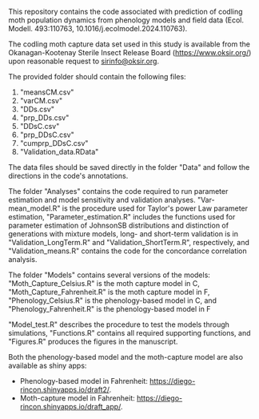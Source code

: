 This repository contains the code associated with prediction of codling moth population dynamics from phenology models and field data (Ecol. Modell. 493:110763, 10.1016/j.ecolmodel.2024.110763).

The codling moth capture data set used in this study is available from the Okanagan-Kootenay Sterile Insect Release Board (https://www.oksir.org/) upon reasonable request to sirinfo@oksir.org.

The provided folder should contain the following files:

1. "meansCM.csv"
2. "varCM.csv"
3. "DDs.csv"
4. "prp_DDs.csv"
5. "DDsC.csv"
6. "prp_DDsC.csv"
7. "cumprp_DDsC.csv"
8. "Validation_data.RData"

The data files should be saved directly in the folder "Data" and follow the directions in the code's annotations.

The folder "Analyses" contains the code required to run parameter estimation and model sensitivity and validation analyses. "Var-mean_model.R" is the procedure used for Taylor's power Law parameter estimation, "Parameter_estimation.R" includes the functions used for parameter estimation of JohnsonSB distributions and distinction of generations with mixture models, long- and short-term validation is in "Validation_LongTerm.R" and "Validation_ShortTerm.R", respectively, and "Validation_means.R" contains the code for the concordance correlation analysis.

The folder "Models" contains several versions of the models: "Moth_Capture_Celsius.R" is the moth capture model in C, "Moth_Capture_Fahrenheit.R" is the moth capture model in F, "Phenology_Celsius.R" is the phenology-based model in C, and "Phenology_Fahrenheit.R" is the phenology-based model in F

"Model_test.R" describes the procedure to test the models through simulations, "Functions.R" contains all required supporting functions, and "Figures.R" produces the figures in the manuscript.

Both the phenology-based model and the moth-capture model are also available as shiny apps:

- Phenology-based model in Fahrenheit: https://diego-rincon.shinyapps.io/draft2/.
- Moth-capture model in Fahrenheit: https://diego-rincon.shinyapps.io/draft_app/.